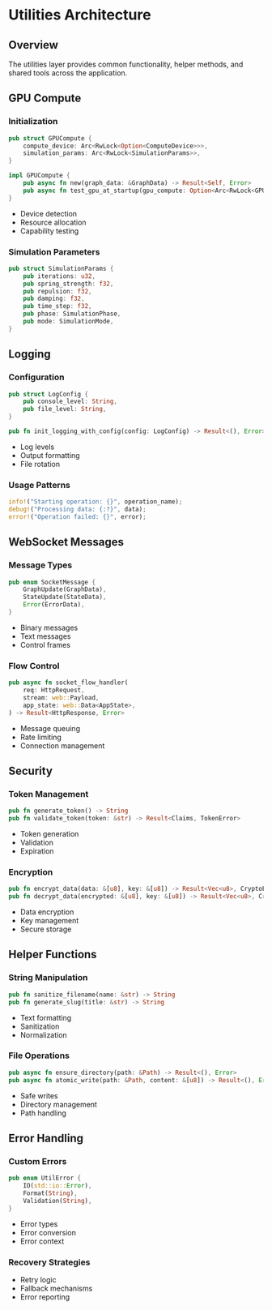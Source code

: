 # Utilities Architecture

## Overview
The utilities layer provides common functionality, helper methods, and shared tools across the application.

## GPU Compute

### Initialization
```rust
pub struct GPUCompute {
    compute_device: Arc<RwLock<Option<ComputeDevice>>>,
    simulation_params: Arc<RwLock<SimulationParams>>,
}

impl GPUCompute {
    pub async fn new(graph_data: &GraphData) -> Result<Self, Error>
    pub async fn test_gpu_at_startup(gpu_compute: Option<Arc<RwLock<GPUCompute>>>)
}
```
- Device detection
- Resource allocation
- Capability testing

### Simulation Parameters
```rust
pub struct SimulationParams {
    pub iterations: u32,
    pub spring_strength: f32,
    pub repulsion: f32,
    pub damping: f32,
    pub time_step: f32,
    pub phase: SimulationPhase,
    pub mode: SimulationMode,
}
```

## Logging

### Configuration
```rust
pub struct LogConfig {
    pub console_level: String,
    pub file_level: String,
}

pub fn init_logging_with_config(config: LogConfig) -> Result<(), Error>
```
- Log levels
- Output formatting
- File rotation

### Usage Patterns
```rust
info!("Starting operation: {}", operation_name);
debug!("Processing data: {:?}", data);
error!("Operation failed: {}", error);
```

## WebSocket Messages

### Message Types
```rust
pub enum SocketMessage {
    GraphUpdate(GraphData),
    StateUpdate(StateData),
    Error(ErrorData),
}
```
- Binary messages
- Text messages
- Control frames

### Flow Control
```rust
pub async fn socket_flow_handler(
    req: HttpRequest,
    stream: web::Payload,
    app_state: web::Data<AppState>,
) -> Result<HttpResponse, Error>
```
- Message queuing
- Rate limiting
- Connection management

## Security

### Token Management
```rust
pub fn generate_token() -> String
pub fn validate_token(token: &str) -> Result<Claims, TokenError>
```
- Token generation
- Validation
- Expiration

### Encryption
```rust
pub fn encrypt_data(data: &[u8], key: &[u8]) -> Result<Vec<u8>, CryptoError>
pub fn decrypt_data(encrypted: &[u8], key: &[u8]) -> Result<Vec<u8>, CryptoError>
```
- Data encryption
- Key management
- Secure storage

## Helper Functions

### String Manipulation
```rust
pub fn sanitize_filename(name: &str) -> String
pub fn generate_slug(title: &str) -> String
```
- Text formatting
- Sanitization
- Normalization

### File Operations
```rust
pub async fn ensure_directory(path: &Path) -> Result<(), Error>
pub async fn atomic_write(path: &Path, content: &[u8]) -> Result<(), Error>
```
- Safe writes
- Directory management
- Path handling

## Error Handling

### Custom Errors
```rust
pub enum UtilError {
    IO(std::io::Error),
    Format(String),
    Validation(String),
}
```
- Error types
- Error conversion
- Error context

### Recovery Strategies
- Retry logic
- Fallback mechanisms
- Error reporting